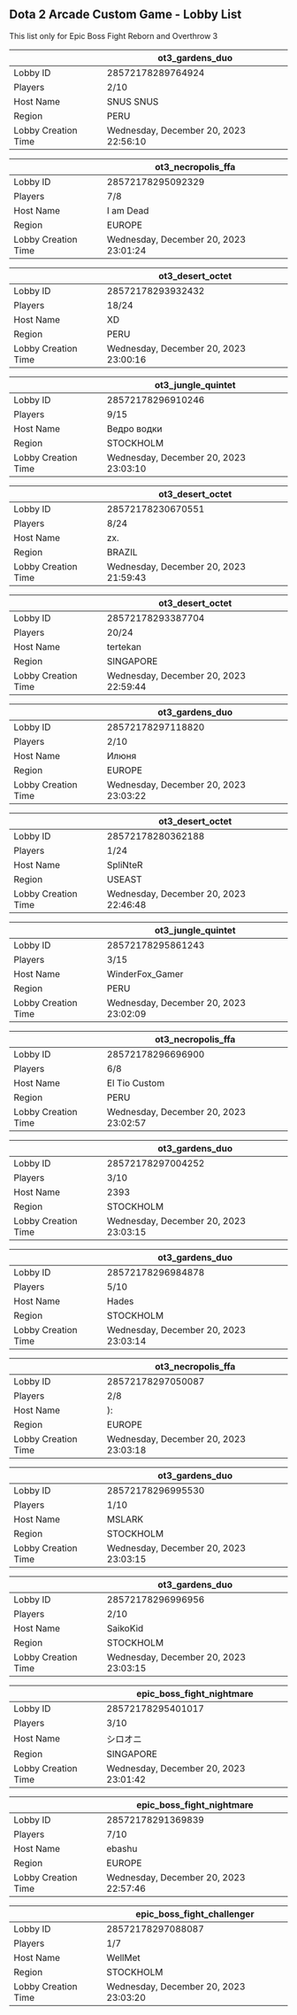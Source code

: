 ## Dota 2 Arcade Custom Game - Lobby List

This list only for Epic Boss Fight Reborn and Overthrow 3

|  | ot3_gardens_duo |
| ------ | ------ |
| Lobby ID | 28572178289764924 |
| Players | 2/10 |
| Host Name | SNUS SNUS |
| Region | PERU |
| Lobby Creation Time | Wednesday, December 20, 2023 22:56:10 |


|  | ot3_necropolis_ffa |
| ------ | ------ |
| Lobby ID | 28572178295092329 |
| Players | 7/8 |
| Host Name | I am Dead |
| Region | EUROPE |
| Lobby Creation Time | Wednesday, December 20, 2023 23:01:24 |


|  | ot3_desert_octet |
| ------ | ------ |
| Lobby ID | 28572178293932432 |
| Players | 18/24 |
| Host Name | XD |
| Region | PERU |
| Lobby Creation Time | Wednesday, December 20, 2023 23:00:16 |


|  | ot3_jungle_quintet |
| ------ | ------ |
| Lobby ID | 28572178296910246 |
| Players | 9/15 |
| Host Name | Ведро водки |
| Region | STOCKHOLM |
| Lobby Creation Time | Wednesday, December 20, 2023 23:03:10 |


|  | ot3_desert_octet |
| ------ | ------ |
| Lobby ID | 28572178230670551 |
| Players | 8/24 |
| Host Name | zx. |
| Region | BRAZIL |
| Lobby Creation Time | Wednesday, December 20, 2023 21:59:43 |


|  | ot3_desert_octet |
| ------ | ------ |
| Lobby ID | 28572178293387704 |
| Players | 20/24 |
| Host Name | tertekan |
| Region | SINGAPORE |
| Lobby Creation Time | Wednesday, December 20, 2023 22:59:44 |


|  | ot3_gardens_duo |
| ------ | ------ |
| Lobby ID | 28572178297118820 |
| Players | 2/10 |
| Host Name | Илюня |
| Region | EUROPE |
| Lobby Creation Time | Wednesday, December 20, 2023 23:03:22 |


|  | ot3_desert_octet |
| ------ | ------ |
| Lobby ID | 28572178280362188 |
| Players | 1/24 |
| Host Name | SpliNteR |
| Region | USEAST |
| Lobby Creation Time | Wednesday, December 20, 2023 22:46:48 |


|  | ot3_jungle_quintet |
| ------ | ------ |
| Lobby ID | 28572178295861243 |
| Players | 3/15 |
| Host Name | WinderFox_Gamer |
| Region | PERU |
| Lobby Creation Time | Wednesday, December 20, 2023 23:02:09 |


|  | ot3_necropolis_ffa |
| ------ | ------ |
| Lobby ID | 28572178296696900 |
| Players | 6/8 |
| Host Name | El Tio Custom |
| Region | PERU |
| Lobby Creation Time | Wednesday, December 20, 2023 23:02:57 |


|  | ot3_gardens_duo |
| ------ | ------ |
| Lobby ID | 28572178297004252 |
| Players | 3/10 |
| Host Name | 2393 |
| Region | STOCKHOLM |
| Lobby Creation Time | Wednesday, December 20, 2023 23:03:15 |


|  | ot3_gardens_duo |
| ------ | ------ |
| Lobby ID | 28572178296984878 |
| Players | 5/10 |
| Host Name | Hades |
| Region | STOCKHOLM |
| Lobby Creation Time | Wednesday, December 20, 2023 23:03:14 |


|  | ot3_necropolis_ffa |
| ------ | ------ |
| Lobby ID | 28572178297050087 |
| Players | 2/8 |
| Host Name | ): |
| Region | EUROPE |
| Lobby Creation Time | Wednesday, December 20, 2023 23:03:18 |


|  | ot3_gardens_duo |
| ------ | ------ |
| Lobby ID | 28572178296995530 |
| Players | 1/10 |
| Host Name | МSLARK |
| Region | STOCKHOLM |
| Lobby Creation Time | Wednesday, December 20, 2023 23:03:15 |


|  | ot3_gardens_duo |
| ------ | ------ |
| Lobby ID | 28572178296996956 |
| Players | 2/10 |
| Host Name | SaikoKid |
| Region | STOCKHOLM |
| Lobby Creation Time | Wednesday, December 20, 2023 23:03:15 |


|  | epic_boss_fight_nightmare |
| ------ | ------ |
| Lobby ID | 28572178295401017 |
| Players | 3/10 |
| Host Name | シロオニ |
| Region | SINGAPORE |
| Lobby Creation Time | Wednesday, December 20, 2023 23:01:42 |


|  | epic_boss_fight_nightmare |
| ------ | ------ |
| Lobby ID | 28572178291369839 |
| Players | 7/10 |
| Host Name | ebashu |
| Region | EUROPE |
| Lobby Creation Time | Wednesday, December 20, 2023 22:57:46 |


|  | epic_boss_fight_challenger |
| ------ | ------ |
| Lobby ID | 28572178297088087 |
| Players | 1/7 |
| Host Name | WellMet |
| Region | STOCKHOLM |
| Lobby Creation Time | Wednesday, December 20, 2023 23:03:20 |


